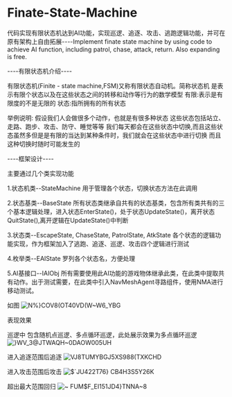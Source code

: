 # Finate-State-Machine
代码实现有限状态机达到AI功能，实现巡逻、追逐、攻击、逃跑逻辑功能，并可在原有架构上自由拓展----Implement finate state machine by using code to achieve AI function, including patrol, chase, attack, return. Also expanding is free.

----有限状态机介绍----

有限状态机(Finite - state machine,FSM)又称有限状态自动机。简称状态机
是表示有限个状态以及在这些状态之间的转移和动作等行为的数学模型
有限:表示是有限度的不是无限的
状态:指所拥有的所有状态

举例说明:
假设我们人会做很多个动作，也就是有很多种状态
这些状态包括站立、走路、跑步、攻击、防守、睡觉等等
我们每天都会在这些状态中切换,而且这些状态虽然多但是是有限的当达到某种条件时，我们就会在这些状态中进行切换
而且这种切换时随时可能发生的

----框架设计----

主要通过几个类实现功能

1.状态机类--StateMachine
用于管理各个状态，切换状态方法在此调用

2.状态基类--BaseState
所有状态类继承自共有的状态基类，包含所有类共有的三个基本逻辑处理，进入状态EnterState()，处于状态UpdateState()，离开状态QuitState(),离开逻辑在UpdateState()中判断

3.状态类--EscapeState, ChaseState, PatrolState, AtkState
各个状态的逻辑功能实现，作为框架加入了逃跑、追逐、巡逻、攻击四个逻辑进行测试

4.枚举类--EAIState
罗列各个状态名，方便处理

5.AI基接口--IAIObj
所有需要使用此AI功能的游戏物体继承此类，在此类中提取共有动作。出于测试需要，在此类中引入NavMeshAgent寻路组件，使用NMA进行移动测试。

如图
![N%}COV8(OT40VD(W~W6_YBG](https://github.com/user-attachments/assets/2d77f314-0f51-4d38-b1b3-a9b16398edbc)

表现效果

巡逻中 包含随机点巡逻、多点循环巡逻，此处展示效果为多点循环巡逻
![}WV_3@JTWAQH~0DAOW005UH](https://github.com/user-attachments/assets/8a9db382-aef4-4a92-b6e2-68a58512caa1)

进入追逐范围后追逐
![VJ8TUMYBGJ5XS988(TXKCHD](https://github.com/user-attachments/assets/65189389-7820-432a-895b-55a96193b862)

进入攻击范围后攻击
![$`JU422T76} CB4H3S5Y26K](https://github.com/user-attachments/assets/827951a2-5f55-4f6e-8be6-c68a794da261)

超出最大范围回归
![~ FUM$F_EI151JD4}TNNA~8](https://github.com/user-attachments/assets/b15a73de-9a11-4416-979f-6765cfe291e5)
